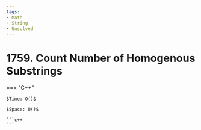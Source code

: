 ```yaml
---
tags:
- Math
- String
- Unsolved
---
```



# 1759. Count Number of Homogenous Substrings

=== "C++"

    $Time: O()$

    $Space: O()$

    ```c++
    ```